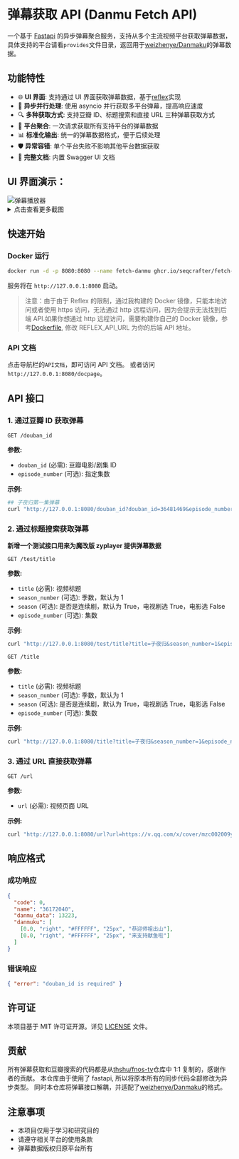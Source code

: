 # 弹幕获取 API (Danmu Fetch API)

一个基于 [Fastapi](https://github.com/tiangolo/fastapi) 的异步弹幕聚合服务，支持从多个主流视频平台获取弹幕数据，具体支持的平台请看`provides`文件目录，返回用于[weizhenye/Danmaku](https://github.com/weizhenye/Danmaku)的弹幕数据。

## 功能特性

- 🌐 **UI 界面**: 支持通过 UI 界面获取弹幕数据，基于[reflex](https://github.com/reflex-dev/reflex)实现
- 🚀 **异步并行处理**: 使用 asyncio 并行获取多平台弹幕，提高响应速度
- 🔍 **多种获取方式**: 支持豆瓣 ID、标题搜索和直接 URL 三种弹幕获取方式
- 🎯 **平台聚合**: 一次请求获取所有支持平台的弹幕数据
- 📊 **标准化输出**: 统一的弹幕数据格式，便于后续处理
- 🛡️ **异常容错**: 单个平台失败不影响其他平台数据获取
- 📖 **完整文档**: 内置 Swagger UI 文档

## UI 界面演示：

<img src="https://tncache1-f1.v3mh.com/image/2025/09/14/5ef321af4f2d63b5fc702860014e00c2.png" alt="弹幕播放器" style="max-width:600px">

<details>
  <summary>点击查看更多截图</summary>
  <img src="https://tncache1-f1.v3mh.com/image/2025/09/14/f8bec9a052404604a8dbe266a3c9e29b.png" alt="主页" style="max-width:600px">
  <img src="https://tncache1-f1.v3mh.com/image/2025/09/14/33579f0353ea588db93e297cb8c18291.png" alt="搜索页" style="max-width:600px">
  <img src="https://tncache1-f1.v3mh.com/image/2025/09/14/9dd918f1b909856caf9605ed72cd6d04.png" alt="详情页" style="max-width:600px">
  <img src="https://tncache1-f1.v3mh.com/image/2025/09/14/5ef321af4f2d63b5fc702860014e00c2.png" alt="播放页" style="max-width:600px">
</details>

## 快速开始

### Docker 运行

```bash
docker run -d -p 8080:8080 --name fetch-danmu ghcr.io/seqcrafter/fetch-danmu:2.3.0
```

服务将在 `http://127.0.0.1:8080` 启动。

> 注意：由于由于 Reflex 的限制，通过我构建的 Docker 镜像，只能本地访问或者使用 https 访问，无法通过 http 远程访问，因为会提示无法找到后端 API.如果你想通过 http 远程访问，需要构建你自己的 Docker 镜像，参考[Dockerfile](Dockerfile), 修改 REFLEX_API_URL 为你的后端 API 地址。

### API 文档

点击导航栏的`API文档`，即可访问 API 文档。
或者访问`http://127.0.0.1:8080/docpage`。

## API 接口

### 1. 通过豆瓣 ID 获取弹幕

```
GET /douban_id
```

**参数:**

- `douban_id` (必需): 豆瓣电影/剧集 ID
- `episode_number` (可选): 指定集数

**示例:**

```bash
## 子夜归第一集弹幕
curl "http://127.0.0.1:8080/douban_id?douban_id=36481469&episode_number=1"
```

### 2. 通过标题搜索获取弹幕

**新增一个测试接口用来为魔改版 zyplayer 提供弹幕数据**

```
GET /test/title
```

**参数:**

- `title` (必需): 视频标题
- `season_number` (可选): 季数，默认为 1
- `season` (可选): 是否是连续剧，默认为 True，电视剧选 True，电影选 False
- `episode_number` (可选): 集数

**示例:**

```bash
curl "http://127.0.0.1:8080/test/title?title=子夜归&season_number=1&episode_number=1&season=true"
```

```
GET /title
```

**参数:**

- `title` (必需): 视频标题
- `season_number` (可选): 季数，默认为 1
- `season` (可选): 是否是连续剧，默认为 True，电视剧选 True，电影选 False
- `episode_number` (可选): 集数

**示例:**

```bash
curl "http://127.0.0.1:8080/title?title=子夜归&season_number=1&episode_number=1&season=true"
```

### 3. 通过 URL 直接获取弹幕

```
GET /url
```

**参数:**

- `url` (必需): 视频页面 URL

**示例:**

```bash
curl "http://127.0.0.1:8080/url?url=https://v.qq.com/x/cover/mzc002009y0nzq8/z4101m43ng6.html"
```

## 响应格式

### 成功响应

```json
{
  "code": 0,
  "name": "36172040",
  "danmu_data": 13223,
  "danmuku": [
    [0.0, "right", "#FFFFFF", "25px", "恭迎师祖出山"],
    [0.0, "right", "#FFFFFF", "25px", "来支持献鱼啦"]
  ]
}
```

### 错误响应

```json
{ "error": "douban_id is required" }
```

## 许可证

本项目基于 MIT 许可证开源。详见 [LICENSE](LICENSE) 文件。

## 贡献

所有弹幕获取和豆瓣搜索的代码都是从[thshu/fnos-tv](https://github.com/thshu/fnos-tv)仓库中 1:1 复制的，感谢作者的贡献。
本仓库由于使用了 fastapi, 所以将原本所有的同步代码全部修改为异步类型。
同时本仓库将弹幕接口解耦，并适配了[weizhenye/Danmaku](https://github.com/weizhenye/Danmaku)的格式。

## 注意事项

- 本项目仅用于学习和研究目的
- 请遵守相关平台的使用条款
- 弹幕数据版权归原平台所有
